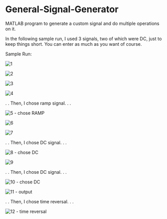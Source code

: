 # General-Signal-Generator
MATLAB program to generate a custom signal and do multiple operations on it.

In the following sample run, I used 3 signals, two of which were DC, just to keep things short.
You can enter as much as you want of course.

Sample Run:

![1](https://user-images.githubusercontent.com/90573502/149621682-23338811-80af-4744-90ef-516963b515e1.jpg)

![2](https://user-images.githubusercontent.com/90573502/149621685-437d48c1-90aa-4608-bcf5-68d3e3f08a29.jpg)

![3](https://user-images.githubusercontent.com/90573502/149621695-4f848e3c-ec89-4800-bde5-d5c36d5c2495.jpg)

![4](https://user-images.githubusercontent.com/90573502/149621697-b0caa5ce-7cf5-48a3-8d55-da38d1e1ed76.jpg)

.
.
Then, I chose ramp signal.
.
.

![5 - chose RAMP](https://user-images.githubusercontent.com/90573502/149621699-f09c9d9e-6c29-44d1-9fe8-2a6122361f4d.jpg)

![6](https://user-images.githubusercontent.com/90573502/149621732-0e0dbe00-0d4d-4abc-b71e-12a1a76af77c.jpg)

![7](https://user-images.githubusercontent.com/90573502/149621733-9f301af6-8650-4e38-bdee-4c8e3ab7b604.jpg)

.
.
Then, I chose DC signal.
.
.

![8 - chose DC](https://user-images.githubusercontent.com/90573502/149621734-7a04edb0-a588-4b74-9f15-421be721c2f8.jpg)

![9](https://user-images.githubusercontent.com/90573502/149621742-6a0542aa-6220-4fdb-9104-ec7f8b8eaccb.jpg)

.
.
Then, I chose DC signal.
.
.

![10 - chose DC](https://user-images.githubusercontent.com/90573502/149621743-39204153-66dd-4f28-8fee-046b7747d751.jpg)

![11 - output](https://user-images.githubusercontent.com/90573502/149621770-6648b4e1-2e86-4b94-8939-fa9593d1bdbb.jpg)

.
.
Then, I chose time reversal.
.
.

![12 - time reversal](https://user-images.githubusercontent.com/90573502/149621772-ca944ef9-5967-4390-b88b-b0cd854d1130.jpg)


